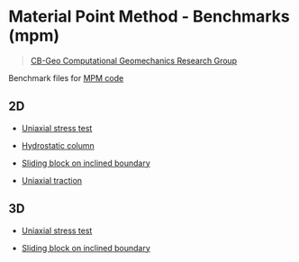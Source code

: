 # Material Point Method - Benchmarks (mpm)
> [CB-Geo Computational Geomechanics Research Group](www.cb-geo/research/mpm)

Benchmark files for [MPM code](https://github.com/cb-geo/mpm)

## 2D

* [Uniaxial stress test](https://github.com/cb-geo/mpm-benchmarks/tree/develop/2d/uniaxial_stress)

* [Hydrostatic column](https://github.com/cb-geo/mpm-benchmarks/tree/develop/2d/hydrostatic_column)

* [Sliding block on inclined boundary](https://github.com/cb-geo/mpm-benchmarks/tree/develop/2d/sliding_block_inclined_boundary)

* [Uniaxial traction](https://github.com/cb-geo/mpm-benchmarks/tree/develop/2d/uniaxial-traction)

## 3D

* [Uniaxial stress test](https://github.com/cb-geo/mpm-benchmarks/tree/develop/3d/uniaxial_stress)

* [Sliding block on inclined boundary](https://github.com/cb-geo/mpm-benchmarks/tree/develop/3d/sliding_block_inclined_boundary)

